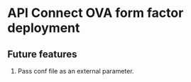 # API Connect OVA form factor deployment

## Future features

1. Pass conf file as an external parameter.
